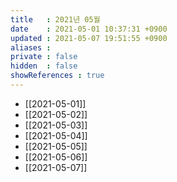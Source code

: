 ```yaml
---
title   : 2021년 05월
date    : 2021-05-01 10:37:31 +0900
updated : 2021-05-07 19:51:55 +0900
aliases : 
private : false
hidden  : false
showReferences : true
---
```

- [[2021-05-01]]
- [[2021-05-02]]
- [[2021-05-03]]
- [[2021-05-04]]
- [[2021-05-05]]
- [[2021-05-06]]
- [[2021-05-07]]
